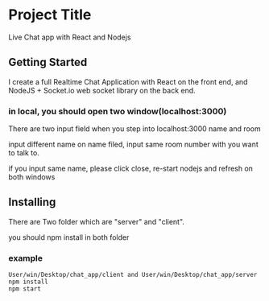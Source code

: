 # Project Title

Live Chat app with React and Nodejs

## Getting Started

I create a full Realtime Chat Application with React on the front end, and NodeJS + Socket.io web socket library 
on the back end.

### in local, you should open two window(localhost:3000)

There are two input field when you step into localhost:3000 name and room

input different name on name filed, input same room number with you want to talk to.  

if you input same name, please click close, re-start nodejs and refresh on both windows

## Installing

There are Two folder which are "server" and "client".

you should npm install in both folder

### example
```
User/win/Desktop/chat_app/client and User/win/Desktop/chat_app/server
npm install
npm start
```
